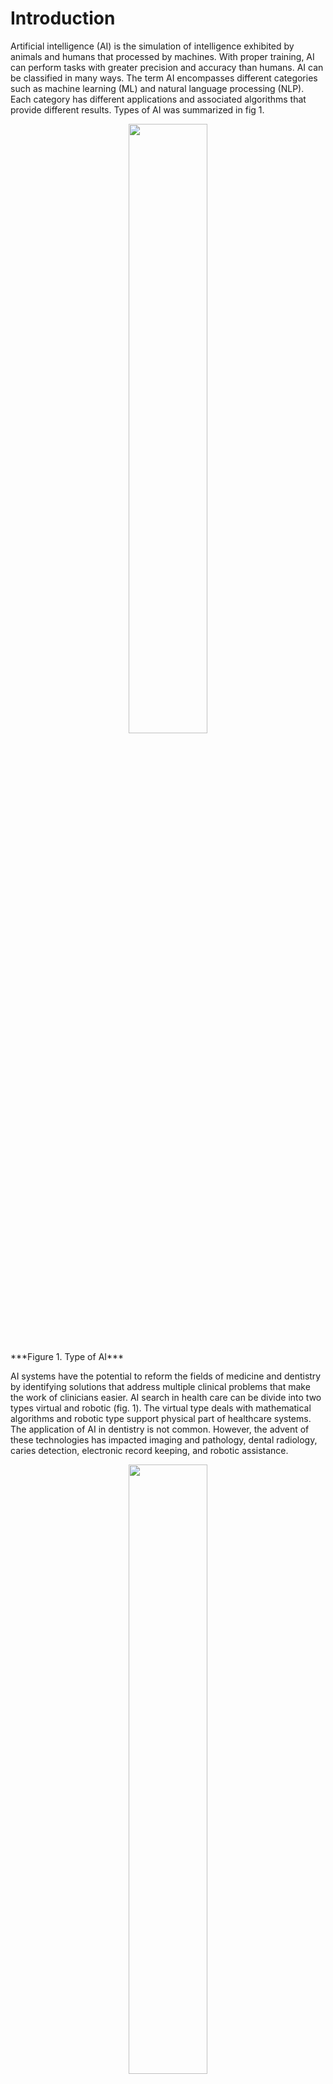 # Introduction
Artificial intelligence (AI) is the simulation of intelligence exhibited by animals and humans that processed by machines. With proper training, AI can perform tasks with greater precision and accuracy than humans. AI can be classified in many ways. The term AI encompasses different categories such as machine learning (ML) and natural language processing (NLP). Each category has different applications and associated algorithms that provide different results. Types of AI was summarized in fig 1.
<p align="center">
<img src="https://user-images.githubusercontent.com/101681195/207352651-f1e7eeda-e890-4958-9f3a-4701f6ecd2d2.png" width=50% height=50%>
</p>
***Figure 1. Type of AI***


AI systems have the potential to reform the fields of medicine and dentistry by identifying solutions that address multiple clinical problems that make the work of clinicians easier. AI search in health care can be divide into two types virtual and robotic (fig. 1). The virtual type deals with mathematical algorithms and robotic type support physical part of healthcare systems. The application of AI in dentistry is not common. However, the advent of these technologies has impacted imaging and pathology, dental radiology, caries detection, electronic record keeping, and robotic assistance.
<p align="center">
<img src="https://user-images.githubusercontent.com/101681195/207350849-5233d76d-b279-4c18-bd35-8ecb03e2e200.png" width=50% height=50%>
</p>

***Figure 2. AI fields in dentistry***  



